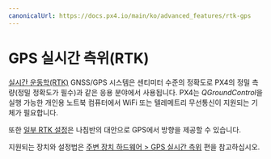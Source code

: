 ```yaml
---
canonicalUrl: https://docs.px4.io/main/ko/advanced_features/rtk-gps
---
```


# GPS 실시간 측위(RTK)

[실시간 운동학(RTK)](https://en.wikipedia.org/wiki/Real_Time_Kinematic) GNSS/GPS 시스템은 센티미터 수준의 정확도로 PX4의 정밀 측량(정밀 정확도가 필수)과 같은 응용 분야에서 사용됩니다. PX4는 *QGroundControl*을 실행 가능한 개인용 노트북 컴퓨터에서 WiFi 또는 텔레메트리 무선통신이 지원되는 기체가 필요합니다.

또한 [일부 RTK 설정](../gps_compass/u-blox_f9p_heading.md)은 나침반의 대안으로 GPS에서 방향을 제공할 수 있습니다.

지원되는 장치와 설정법은 [ 주변 장치 하드웨어 > GPS 실시간 측위](../gps_compass/rtk_gps.md) 편을 참고하십시오.